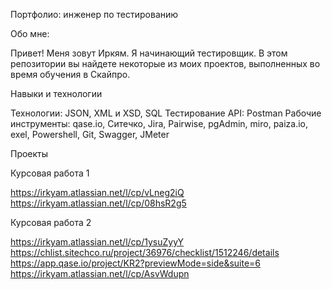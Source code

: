 Портфолио: инженер по тестированию

Обо мне: 

Привет! Меня зовут Иркям. Я начинающий тестировщик. В этом репозитории вы найдете некоторые из моих проектов, выполненных во время обучения в Скайпро.

Навыки и технологии

Технологии: JSON, XML и XSD, SQL
Тестирование API: Postman
Рабочие инструменты: qase.io, Ситечко, Jira, Pairwise, pgAdmin, miro, paiza.io, exel, Powershell, Git, Swagger, JMeter

Проекты

Курсовая работа 1

https://irkyam.atlassian.net/l/cp/vLneg2iQ
https://irkyam.atlassian.net/l/cp/08hsR2g5

Курсовая работа 2

https://irkyam.atlassian.net/l/cp/1ysuZyyY
https://chlist.sitechco.ru/project/36976/checklist/1512246/details
https://app.qase.io/project/KR2?previewMode=side&suite=6
https://irkyam.atlassian.net/l/cp/AsvWdupn
